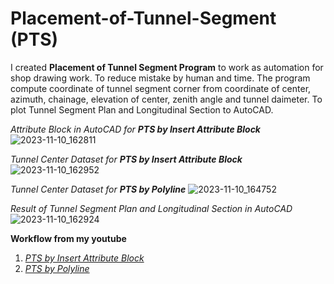 # Placement-of-Tunnel-Segment (PTS)
I created **Placement of Tunnel Segment Program** to work as automation for shop drawing work. To reduce mistake by human and time.
The program compute coordinate of tunnel segment corner from coordinate of center, azimuth, chainage, elevation of center, zenith angle and tunnel daimeter.
To plot Tunnel Segment Plan and Longitudinal Section to AutoCAD.

_Attribute Block in AutoCAD for **PTS by Insert Attribute Block**_
![2023-11-10_162811](https://github.com/suben-mk/Placement-of-Tunnel-Segment-Rev.04/assets/89971741/28b39d88-1aee-417a-8c84-4843f40cc5bd)

_Tunnel Center Dataset for **PTS by Insert Attribute Block**_
![2023-11-10_162952](https://github.com/suben-mk/Placement-of-Tunnel-Segment-Rev.04/assets/89971741/2befbefd-a303-404b-a7cd-949fcd79ab33)

_Tunnel Center Dataset for **PTS by Polyline**_
![2023-11-10_164752](https://github.com/suben-mk/Placement-of-Tunnel-Segment-Rev.04/assets/89971741/637584b9-464c-42ff-80f8-07598af675e0)

_Result of Tunnel Segment Plan and Longitudinal Section in AutoCAD_
![2023-11-10_162924](https://github.com/suben-mk/Placement-of-Tunnel-Segment-Rev.04/assets/89971741/8413c125-7f44-4d3e-b2c7-f7c0a43c035c)


**Workflow from my youtube**

1. [_PTS by Insert Attribute Block_](https://youtu.be/5Z7XAIjUBXY)
2. [_PTS by Polyline_](https://youtu.be/gbZm92Boljg)
